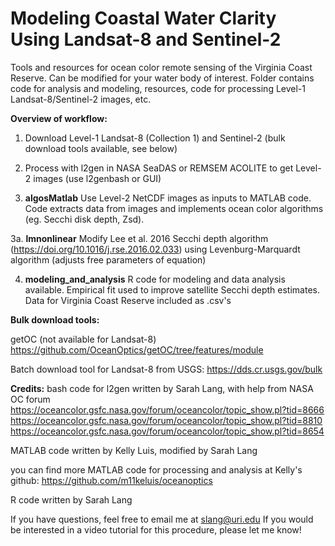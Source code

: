 # Modeling Coastal Water Clarity Using Landsat-8 and Sentinel-2
Tools and resources for ocean color remote sensing of the Virginia Coast Reserve. Can be modified for your water body of interest. Folder contains code for analysis and modeling, resources, code for processing Level-1 Landsat-8/Sentinel-2 images, etc.

**Overview of workflow:**
1. Download Level-1 Landsat-8 (Collection 1) and Sentinel-2 (bulk download tools available, see below)

2. Process with l2gen in NASA SeaDAS or REMSEM ACOLITE to get Level-2 images (use l2genbash or GUI)

3. **algosMatlab** Use Level-2 NetCDF images as inputs to MATLAB code. Code extracts data from images and implements ocean color algorithms (eg. Secchi disk depth, Zsd). 

3a. **lmnonlinear** Modify Lee et al. 2016 Secchi depth algorithm (https://doi.org/10.1016/j.rse.2016.02.033) using Levenburg-Marquardt algorithm (adjusts free parameters of equation)

4. **modeling_and_analysis** R code for modeling and data analysis available. Empirical fit used to improve satellite Secchi depth estimates. Data for Virginia Coast Reserve included as .csv's

**Bulk download tools:**

getOC (not available for Landsat-8) https://github.com/OceanOptics/getOC/tree/features/module

Batch download tool for Landsat-8 from USGS: https://dds.cr.usgs.gov/bulk


**Credits:**
bash code for l2gen written by Sarah Lang, with help from NASA OC forum
https://oceancolor.gsfc.nasa.gov/forum/oceancolor/topic_show.pl?tid=8666 
https://oceancolor.gsfc.nasa.gov/forum/oceancolor/topic_show.pl?tid=8810 
https://oceancolor.gsfc.nasa.gov/forum/oceancolor/topic_show.pl?tid=8654 

MATLAB code written by Kelly Luis, modified by Sarah Lang

you can find more MATLAB code for processing and analysis at Kelly's github: https://github.com/m11keluis/oceanoptics

R code written by Sarah Lang

If you have questions, feel free to email me at slang@uri.edu
If you would be interested in a video tutorial for this procedure, please let me know!
